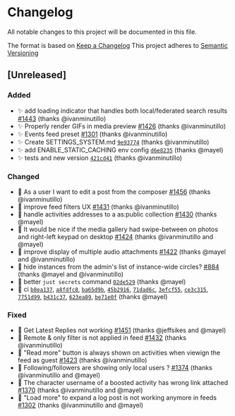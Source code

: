 # Changelog
All notable changes to this project will be documented in this file.

The format is based on [Keep a Changelog](https://keepachangelog.com/en/1.0.0/)
This project adheres to [Semantic Versioning](https://semver.org/spec/v2.0.0.html)

## [Unreleased]
### Added
- ✨ add loading indicator that handles both local/federated search results [#1443](https://github.com/bonfire-networks/bonfire-app/issues/1443) (thanks @ivanminutillo)
- ✨ Properly render GIFs in media preview [#1426](https://github.com/bonfire-networks/bonfire-app/issues/1426) (thanks @ivanminutillo)
- ✨ Events feed preset [#1301](https://github.com/bonfire-networks/bonfire-app/issues/1301) (thanks @ivanminutillo)
- ✨ Create SETTINGS_SYSTEM.md [`9e93774`](https://github.com/bonfire-networks/bonfire-app/commit/9e9377418bd86a91aed7be5b344fda010a880aef) (thanks @ivanminutillo)
- ✨ add ENABLE_STATIC_CACHING env config [`d6e8235`](https://github.com/bonfire-networks/bonfire-app/commit/d6e82357fdc8ae82ff4f096932e3ab841547288c) (thanks @mayel)
- ✨ tests and new version [`421cd41`](https://github.com/bonfire-networks/bonfire-app/commit/421cd41edc4e6dff9976324bc9e4cca19f77c9ff) (thanks @ivanminutillo)

### Changed
- 📝 As a user I want to edit a post from the composer [#1456](https://github.com/bonfire-networks/bonfire-app/issues/1456) (thanks @ivanminutillo)
- 🚀 improve feed filters UX [#1431](https://github.com/bonfire-networks/bonfire-app/issues/1431) (thanks @ivanminutillo)
- 🚀 handle activities addresses to a as:public collection [#1430](https://github.com/bonfire-networks/bonfire-app/issues/1430) (thanks @mayel)
- 📝 It would be nice if the media gallery had swipe-between on photos and right-left keypad on desktop [#1424](https://github.com/bonfire-networks/bonfire-app/issues/1424) (thanks @ivanminutillo and @mayel)
- 🚀 improve display of multiple audio attachments [#1422](https://github.com/bonfire-networks/bonfire-app/issues/1422) (thanks @mayel and @ivanminutillo)
- 📝 hide instances from the admin's list of instance-wide circles? [#884](https://github.com/bonfire-networks/bonfire-app/issues/884) (thanks @mayel and @ivanminutillo)
- 🚀 better `just secrets` command [`02de529`](https://github.com/bonfire-networks/bonfire-app/commit/02de529d1d2c8b3cc1f5e634445ba207dd61d6e8) (thanks @mayel)
- 📝 ci [`b8ea137`](https://github.com/bonfire-networks/bonfire-app/commit/b8ea1373743140fa1f48c1950a2e960b4c4ecba4), [`a8fdfc8`](https://github.com/bonfire-networks/bonfire-app/commit/a8fdfc8d19f50bc218483d1769218b4049b0fc46), [`ba65d9b`](https://github.com/bonfire-networks/bonfire-app/commit/ba65d9bba3b5d8bad8b080208c29261bd05374a9), [`45b2916`](https://github.com/bonfire-networks/bonfire-app/commit/45b291640670d4eb6404739688d3d6c50dcac5f3), [`71dad6c`](https://github.com/bonfire-networks/bonfire-app/commit/71dad6c11029b36d2773c56742b00d80ce11d79a), [`3efcf55`](https://github.com/bonfire-networks/bonfire-app/commit/3efcf555df3c13920bc03d3eadcb60595d10edde), [`ce3c315`](https://github.com/bonfire-networks/bonfire-app/commit/ce3c315dce3c76e8b629c2dce2ea7dabd8e902fe), [`7751d99`](https://github.com/bonfire-networks/bonfire-app/commit/7751d9960e1822d88a9bf8c03cfe61c9b26457de), [`b431c37`](https://github.com/bonfire-networks/bonfire-app/commit/b431c374e7d9aee1b5e7148c4a25ab11a17ee8b3), [`623ea89`](https://github.com/bonfire-networks/bonfire-app/commit/623ea8971c46463de38ab5cdc34938114f735b7c), [`be71e0f`](https://github.com/bonfire-networks/bonfire-app/commit/be71e0fb13bf600c225d9c10b3589051bf813684) (thanks @mayel)

### Fixed
- 🐛 Get Latest Replies not working [#1451](https://github.com/bonfire-networks/bonfire-app/issues/1451) (thanks @jeffsikes and @mayel)
- 🐛 Remote & only filter is not applied in feed [#1432](https://github.com/bonfire-networks/bonfire-app/issues/1432) (thanks @ivanminutillo)
- 🐛 "Read more" button is always shown on activities when viewign the feed as guest [#1423](https://github.com/bonfire-networks/bonfire-app/issues/1423) (thanks @ivanminutillo)
- 🐛 Following/followers are showing only local users ? [#1374](https://github.com/bonfire-networks/bonfire-app/issues/1374) (thanks @ivanminutillo and @mayel)
- 🐛 The character username of a boosted activity has wrong link attached [#1370](https://github.com/bonfire-networks/bonfire-app/issues/1370) (thanks @ivanminutillo and @mayel)
- 🐛 "Load more" to expand a log post is not working anymore in feeds [#1302](https://github.com/bonfire-networks/bonfire-app/issues/1302) (thanks @ivanminutillo and @mayel)

